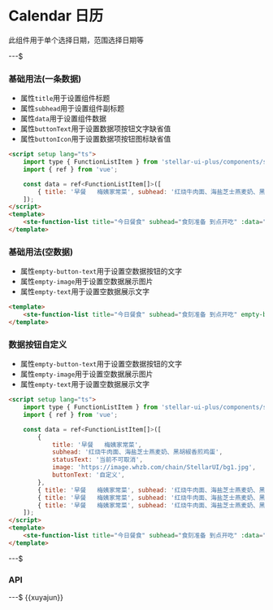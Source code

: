 # Calendar 日历

此组件用于单个选择日期，范围选择日期等

---$

### 基础用法(一条数据)

- 属性`title`用于设置组件标题
- 属性`subhead`用于设置组件副标题
- 属性`data`用于设置组件数据
- 属性`buttonText`用于设置数据项按钮文字缺省值
- 属性`buttonIcon`用于设置数据项按钮图标缺省值

```html
<script setup lang="ts">
    import type { FunctionListItem } from 'stellar-ui-plus/components/ste-function-list/props';
    import { ref } from 'vue';

    const data = ref<FunctionListItem[]>([
        { title: '早餐   梅姨家常菜', subhead: '红烧牛肉面、海盐芝士燕麦奶、黑胡椒香煎鸡蛋', statusText: '当前不可取消', image: 'https://image.whzb.com/chain/StellarUI/bg1.jpg' },
    ]);
</script>
<template>
    <ste-function-list title="今日餐食" subhead="食刻准备 到点开吃" :data="data" buttonText="核销" buttonIcon="&#xe693;" />
</template>
```

### 基础用法(空数据)

- 属性`empty-button-text`用于设置空数据按钮的文字
- 属性`empty-image`用于设置空数据展示图片
- 属性`empty-text`用于设置空数据展示文字

```html
<template>
    <ste-function-list title="今日餐食" subhead="食刻准备 到点开吃" empty-button-text="去订餐" empty-image="https://image.whzb.com/chain/StellarUI/bg1.jpg" empty-text="暂未订餐，先去看看吧~" />
</template>
```

### 数据按钮自定义

- 属性`empty-button-text`用于设置空数据按钮的文字
- 属性`empty-image`用于设置空数据展示图片
- 属性`empty-text`用于设置空数据展示文字

```html
<script setup lang="ts">
    import type { FunctionListItem } from 'stellar-ui-plus/components/ste-function-list/props';
    import { ref } from 'vue';

    const data = ref<FunctionListItem[]>([
        {
            title: '早餐   梅姨家常菜',
            subhead: '红烧牛肉面、海盐芝士燕麦奶、黑胡椒香煎鸡蛋',
            statusText: '当前不可取消',
            image: 'https://image.whzb.com/chain/StellarUI/bg1.jpg',
            buttonText: '自定义',
        },
        { title: '早餐   梅姨家常菜', subhead: '红烧牛肉面、海盐芝士燕麦奶、黑胡椒香煎鸡蛋', statusText: '当前不可取消', image: 'https://image.whzb.com/chain/StellarUI/bg1.jpg' },
        { title: '早餐   梅姨家常菜', subhead: '红烧牛肉面、海盐芝士燕麦奶、黑胡椒香煎鸡蛋', statusText: '当前不可取消', image: 'https://image.whzb.com/chain/StellarUI/bg1.jpg' },
        { title: '早餐   梅姨家常菜', subhead: '红烧牛肉面、海盐芝士燕麦奶、黑胡椒香煎鸡蛋', statusText: '当前不可取消', image: 'https://image.whzb.com/chain/StellarUI/bg1.jpg' },
    ]);
</script>
<template>
    <ste-function-list title="今日餐食" subhead="食刻准备 到点开吃" :data="data" buttonText="核销" buttonIcon="&#xe693;" />
</template>
```

---$

### API

<!-- props -->

---$
{{xuyajun}}
